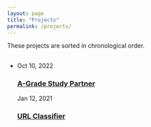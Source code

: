 ```yaml
---
layout: page
title: "Projects"
permalink: /projects/
---
```


These projects are sorted in chronological order.


<main class="page-content" aria-label="Content">
    <div class="wrapper">
        <div class="home">
            <h2 class="post-list-heading"></h2>
            <ul class="post-list">
                <!-- You can add more list here, and you can add new project pages by adding .md files in the dict "projects" in the root dict. The html will be generated and stored in the _site/projects/. Then add link to the list below-->
                <li>
                    <span class="post-meta">Oct 10, 2022</span>
                    <h3><a class="post-link" href="/projects/a_grade.html">A-Grade Study Partner</a></h3>
                    <span class="post-meta">Jan 12, 2021</span>
                    <h3><a class="post-link" href="/projects/url_class.html">URL Classifier</a></h3>
                </li>
            </ul>
        </div>
    </div>
</main>
